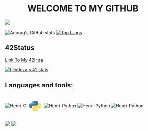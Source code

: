 <h1 align="center">WELCOME TO MY GITHUB</h1>

![](https://komarev.com/ghpvc/?username=henrilindeza27&color=green)

![Anurag's GitHub stats](https://github-readme-stats.vercel.app/api?username=henrilindeza27&show_icons=true&theme=merko)
[![Top Langs](https://github-readme-stats.vercel.app/api/top-langs/?username=henrilindeza27&layout=compact&theme=merko)](https://github.com/anuraghazra/github-readme-stats)

## 42Status
[Link To My 42Intra](https://profile.intra.42.fr/users/hlindeza)
<br>

<a href="https://github.com/oakoudad/badge42"><img src="https://badge.mediaplus.ma/greenbinary/hlindeza?1337Badge=off&UM6P=off" alt="hlindeza's 42 stats" /></a>
 
## Languages and tools:
<div style="display: inline_block"><br>
  <img align="center" alt="Henri-C" height="40" width="50" src="https://cdn.jsdelivr.net/gh/devicons/devicon/icons/c/c-original.svg" />
  <img align="center" alt="Henri-Python" height="40" width="50" src="https://raw.githubusercontent.com/devicons/devicon/master/icons/python/python-original.svg">
  <img align="center" alt="Henri-Python" height="40" width="50" src="https://cdn.jsdelivr.net/gh/devicons/devicon/icons/java/java-original.svg" />
  <img align="center" alt="Henri-Python" height="40" width="50" src="https://cdn.jsdelivr.net/gh/devicons/devicon/icons/vim/vim-original.svg" />
  <img align="center" alt="Henri-Python" height="40" width="50" src="https://cdn.jsdelivr.net/gh/devicons/devicon/icons/vscode/vscode-original.svg" /       
</div>

  ##
 
<div> 
 <a href="https://www.instagram.com/henrilindeza27/" target="_blank"><img src="https://img.shields.io/badge/-Instagram-%23E4405F?style=for-the-badge&logo=instagram&logoColor=white" target="_blank"></a>
  <a href="https://www.linkedin.com/in/henrilindeza27/" target="_blank"><img src="https://img.shields.io/badge/-LinkedIn-%230077B5?style=for-the-badge&logo=linkedin&logoColor=white" target="_blank"></a> 
</div>


